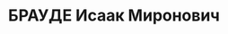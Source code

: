 ---
title: БРАУДЕ Исаак Миронович
description: "Род. в 1898, Литва, г. Ковно (Каунас), еврей. Проживал: Сталино. Завод\
  \ №144, начальник строительства \n  Арестован 08.02.1937. 27.02.1939 – дело прекращено\
  \ за смертью обвиняемого"
---